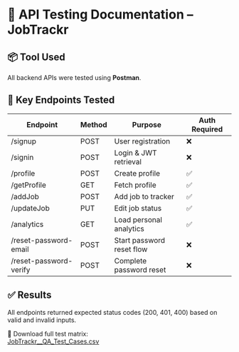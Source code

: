 # 🧪 API Testing Documentation – JobTrackr

## 📦 Tool Used
All backend APIs were tested using **Postman**.

## 🧪 Key Endpoints Tested
| Endpoint               | Method | Purpose                     | Auth Required |
|------------------------|--------|-----------------------------|---------------|
| /signup                | POST   | User registration           | ❌            |
| /signin                | POST   | Login & JWT retrieval       | ❌            |
| /profile               | POST   | Create profile              | ✅            |
| /getProfile            | GET    | Fetch profile               | ✅            |
| /addJob                | POST   | Add job to tracker          | ✅            |
| /updateJob             | PUT    | Edit job status             | ✅            |
| /analytics             | GET    | Load personal analytics     | ✅            |
| /reset-password-email  | POST   | Start password reset flow   | ❌            |
| /reset-password-verify | POST   | Complete password reset     | ❌            |

## ✅ Results
All endpoints returned expected status codes (200, 401, 400) based on valid and invalid inputs.

📎 Download full test matrix:  
[JobTrackr__QA_Test_Cases.csv](./JobTrackr__QA_Test_Cases.csv)

